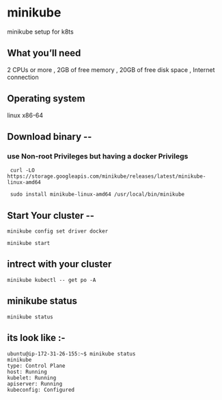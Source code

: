 # minikube
minikube setup for k8ts
## What you’ll need
 2 CPUs or more ,
 2GB of free memory ,
 20GB of free disk space ,
 Internet connection

## Operating system 
linux
x86-64

## Download binary --
### use Non-root Privileges but having a docker Privilegs
```
 curl -LO https://storage.googleapis.com/minikube/releases/latest/minikube-linux-amd64
```
```
 sudo install minikube-linux-amd64 /usr/local/bin/minikube
```
## Start Your cluster --
```
minikube config set driver docker
```
```
minikube start
```
## intrect with your cluster 
```
minikube kubectl -- get po -A
```
## minikube status
```
minikube status
```
## its look like :-
```
ubuntu@ip-172-31-26-155:~$ minikube status
minikube
type: Control Plane
host: Running
kubelet: Running
apiserver: Running
kubeconfig: Configured
```

